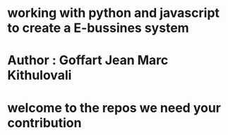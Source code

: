 # working with python and javascript to create a E-bussines system
# Author : Goffart Jean Marc Kithulovali
# welcome to the repos we need your contribution

